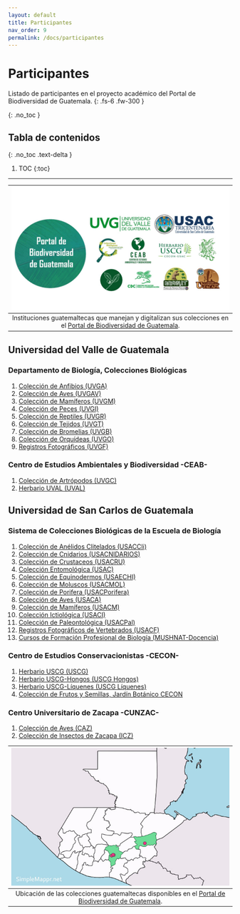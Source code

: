 ```yaml
---
layout: default
title: Participantes
nav_order: 9
permalink: /docs/participantes
---
```



# Participantes 

Listado de participantes en el proyecto académico del Portal de Biodiversidad de Guatemala.
{: .fs-6 .fw-300 }


{: .no_toc }

## Tabla de contenidos
{: .no_toc .text-delta }

1. TOC
{:toc}

---

| [<img src="https://github.com/GuatemalaPortal/guatemalaportal.github.io/blob/main/static/portal/Slide1.JPG?raw=true" alt="Participantes">](https://serv.biokic.asu.edu/ecdysis/collections/individual/index.php?occid=650093) | 
|:--:| 
|Instituciones guatemaltecas que manejan y digitalizan sus colecciones en el [Portal de Biodiversidad de Guatemala](https://biodiversidad.gt).|

## Universidad del Valle de Guatemala

### Departamento de Biología, Colecciones Biológicas 

1. [Colección de Anfibios (UVGA)](https://biodiversidad.gt/portal/collections/misc/collprofiles.php?collid=3)
2. [Colección de Aves (UVGAV)](https://biodiversidad.gt/portal/collections/misc/collprofiles.php?collid=2)
3. [Colección de Mamíferos (UVGM)](https://biodiversidad.gt/portal/collections/misc/collprofiles.php?collid=4)
4. [Colección de Peces (UVGI)](https://biodiversidad.gt/portal/collections/misc/collprofiles.php?collid=5)
5. [Colección de Reptiles (UVGR)](https://biodiversidad.gt/portal/collections/misc/collprofiles.php?collid=6)
6.  [Colección de Tejidos (UVGT)](https://biodiversidad.gt/portal/collections/misc/collprofiles.php?collid=81) 
7.  [Colección de Bromelias (UVGB)](https://biodiversidad.gt/portal/collections/misc/collprofiles.php?collid=104) 
8.  [Colección de Orquídeas (UVGO)](https://biodiversidad.gt/portal/collections/misc/collprofiles.php?collid=22) 
9.  [Registros Fotográficos (UVGF)](https://biodiversidad.gt/portal/collections/misc/collprofiles.php?collid=7) 

### Centro de Estudios Ambientales y Biodiversidad -CEAB-

1. [Colección de Artrópodos (UVGC)](https://biodiversidad.gt/portal/collections/misc/collprofiles.php?collid=16)
2. [Herbario UVAL (UVAL)](https://biodiversidad.gt/portal/collections/misc/collprofiles.php?collid=19)

## Universidad de San Carlos de Guatemala

### Sistema de Colecciones Biológicas de la Escuela de Biología

1. [Colección de Anélidos Clitelados (USACCli)](https://biodiversidad.gt/portal/collections/misc/collprofiles.php?collid=110)
2. [Colección de Cnidarios (USACNIDARIOS)](https://biodiversidad.gt/portal/collections/misc/collprofiles.php?collid=73)
3. [Colección de Crustaceos (USACRU)](https://biodiversidad.gt/portal/collections/misc/collprofiles.php?collid=72)
4. [Colección Entomológica (USAC)](https://biodiversidad.gt/portal/collections/misc/collprofiles.php?collid=17)
5. [Colección de Equinodermos (USAECHI)](https://biodiversidad.gt/portal/collections/misc/collprofiles.php?collid=74)
6. [Colección de Moluscos (USACMOL)](https://biodiversidad.gt/portal/collections/misc/collprofiles.php?collid=26)
7. [Colección de Porifera (USACPorifera)](https://biodiversidad.gt/portal/collections/misc/collprofiles.php?collid=75)
8. [Colección de Aves (USACA)](https://biodiversidad.gt/portal/collections/misc/collprofiles.php?collid=9)
9. [Colección de Mamíferos (USACM)](https://biodiversidad.gt/portal/collections/misc/collprofiles.php?collid=1)
10. [Colección Ictiológica (USACI)](https://biodiversidad.gt/portal/collections/misc/collprofiles.php?collid=10)
11. [Colección de Paleontológica (USACPal)](https://biodiversidad.gt/portal/collections/misc/collprofiles.php?collid=50)
12. [Registros Fotográficos de Vertebrados (USACF)](https://biodiversidad.gt/portal/collections/misc/collprofiles.php?collid=8)
13. [Cursos de Formación Profesional de Biología (MUSHNAT-Docencia)](https://biodiversidad.gt/portal/collections/misc/collprofiles.php?collid=96)
 
### Centro de Estudios Conservacionistas -CECON-

1. [Herbario USCG (USCG)](https://biodiversidad.gt/portal/collections/misc/collprofiles.php?collid=21)
2. [Herbario USCG-Hongos (USCG Hongos)](https://biodiversidad.gt/portal/collections/misc/collprofiles.php?collid=69)
3. [Herbario USCG-Líquenes (USCG Líquenes)](https://biodiversidad.gt/portal/collections/misc/collprofiles.php?collid=91)
4. [Colección de Frutos y Semillas, Jardín Botánico CECON](https://biodiversidad.gt/portal/collections/misc/collprofiles.php?collid=117)

### Centro Universitario de Zacapa -CUNZAC-

1. [Colección de Aves (CAZ)](https://biodiversidad.gt/portal/collections/misc/collprofiles.php?collid=49)
2. [Colección de Insectos de Zacapa (ICZ)](https://biodiversidad.gt/portal/collections/misc/collprofiles.php?collid=43)

| <img src="https://github.com/GuatemalaPortal/guatemalaportal.github.io/blob/main/static/portal/Mapita2.jpg?raw=true" alt="Mapa">| 
|:--:| 
|Ubicación de las colecciones guatemaltecas disponibles en el [Portal de Biodiversidad de Guatemala](https://biodiversidad.gt).|


